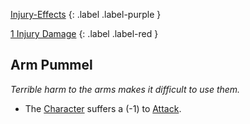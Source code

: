 
[Injury-Effects](Game/Core/Injury-Effects)
{: .label .label-purple }

[1 Injury Damage](Game/Core/Injury#Injury%20Damage)
{: .label .label-red }
## Arm Pummel
*Terrible harm to the arms makes it difficult to use them.*
* The [Character](Game/Core/Terminology#Character) suffers a (-1) to [Attack](Game/Core/Terminology#Attack).